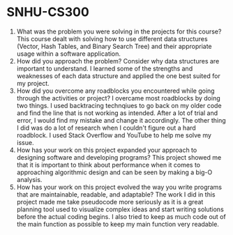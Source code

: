 # SNHU-CS300
1. What was the problem you were solving in the projects for this course?
This course dealt with solving how to use different data structures (Vector, Hash Tables, and Binary Search Tree) and their appropriate usage within a software application.
2. How did you approach the problem? Consider why data structures are important to understand.
I learned some of the strengths and weaknesses of each data structure and applied the one best suited for my project.
3. How did you overcome any roadblocks you encountered while going through the activities or project?
I overcame most roadblocks by doing two things. I used backtracing technqiues to go back on my older code and find the line that is not working as intended. After a lot of trial and error, I would find my mistake and change it accordingly. The other thing I did was do a lot of research when I couldn't figure out a hard roadblock. I used Stack Overflow and YouTube to help me solve my issue.
4. How has your work on this project expanded your approach to designing software and developing programs?
This project showed me that it is important to think about performance when it comes to approaching algorithmic design and can be seen by making a big-O analysis.
5. How has your work on this project evolved the way you write programs that are maintainable, readable, and adaptable?
The work I did in this project made me take pseudocode more seriously as it is a great planning tool used to visualize complex ideas and start writing solutions before the actual coding begins. I also tried to keep as much code out of the main function as possible to keep my main function very readable. 
